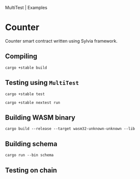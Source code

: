 MultiTest | Examples

# Counter

Counter smart contract written using Sylvia framework.

## Compiling

```shell
cargo +stable build
```

## Testing using `MultiTest`

```shell
cargo +stable test
```

```shell
cargo +stable nextest run
```

## Building WASM binary

```shell
cargo build --release --target wasm32-unknown-unknown --lib
```

## Building schema

```shell
cargo run --bin schema
```

## Testing on chain

